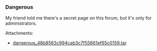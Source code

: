 ### Dangerous
My friend told me there's a secret page on this forum, but it's only for administrators.


Attachments:
* [dangerous_48b8563c994cab3c7f55661ef65c0159.tar](./public/dangerous_48b8563c994cab3c7f55661ef65c0159.tar)